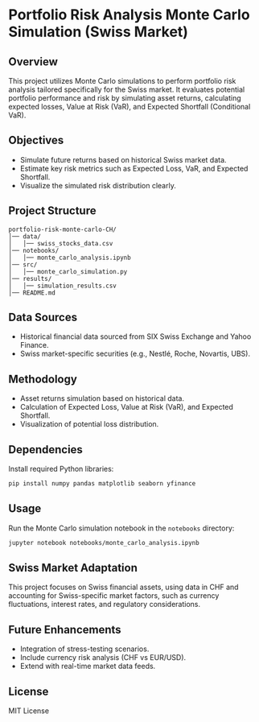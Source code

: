 # Portfolio Risk Analysis Monte Carlo Simulation (Swiss Market)

## Overview
This project utilizes Monte Carlo simulations to perform portfolio risk analysis tailored specifically for the Swiss market. It evaluates potential portfolio performance and risk by simulating asset returns, calculating expected losses, Value at Risk (VaR), and Expected Shortfall (Conditional VaR).

## Objectives
- Simulate future returns based on historical Swiss market data.
- Estimate key risk metrics such as Expected Loss, VaR, and Expected Shortfall.
- Visualize the simulated risk distribution clearly.

## Project Structure
```
portfolio-risk-monte-carlo-CH/
│── data/
│   │── swiss_stocks_data.csv
│── notebooks/
│   │── monte_carlo_analysis.ipynb
│── src/
│   │── monte_carlo_simulation.py
│── results/
│   │── simulation_results.csv
│── README.md

```
## Data Sources
- Historical financial data sourced from SIX Swiss Exchange and Yahoo Finance.
- Swiss market-specific securities (e.g., Nestlé, Roche, Novartis, UBS).

## Methodology
- Asset returns simulation based on historical data.
- Calculation of Expected Loss, Value at Risk (VaR), and Expected Shortfall.
- Visualization of potential loss distribution.

## Dependencies
Install required Python libraries:
```bash
pip install numpy pandas matplotlib seaborn yfinance
```

## Usage
Run the Monte Carlo simulation notebook in the `notebooks` directory:

```bash
jupyter notebook notebooks/monte_carlo_analysis.ipynb
```

## Swiss Market Adaptation
This project focuses on Swiss financial assets, using data in CHF and accounting for Swiss-specific market factors, such as currency fluctuations, interest rates, and regulatory considerations.

## Future Enhancements
- Integration of stress-testing scenarios.
- Include currency risk analysis (CHF vs EUR/USD).
- Extend with real-time market data feeds.

## License
MIT License

